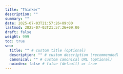 ```yaml
---
title: "Thinker"
description: ""
summary: ""
date: 2025-07-03T21:57:26+09:00
lastmod: 2025-07-03T21:57:26+09:00
draft: false
weight: 999
toc: true
seo:
  title: "" # custom title (optional)
  description: "" # custom description (recommended)
  canonical: "" # custom canonical URL (optional)
  noindex: false # false (default) or true
---
```

